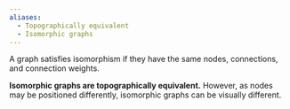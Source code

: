 ```yaml
---
aliases:
  - Topographically equivalent
  - Isomorphic graphs
---
```

A graph satisfies isomorphism if they have the same nodes, connections, and connection weights.

**Isomorphic graphs are topographically equivalent.** However, as nodes may be positioned differently, isomorphic graphs can be visually different.